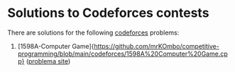 # Solutions to Codeforces contests
There are solutions for the following [codeforces](https://codeforces.com/) problems:

1. [1598A-Computer Game]{https://github.com/mrKOmbo/competitive-programming/blob/main/codeforces/1598A%20Computer%20Game.cpp} ([problema site](https://codeforces.com/problemset/problem/1598/A))
